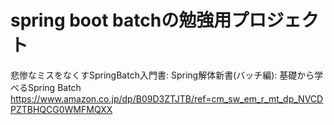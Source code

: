 # spring boot batchの勉強用プロジェクト

悲惨なミスをなくすSpringBatch入門書: Spring解体新書(バッチ編): 基礎から学べるSpring Batch
https://www.amazon.co.jp/dp/B09D3ZTJTB/ref=cm_sw_em_r_mt_dp_NVCDPZTBHQCG0WMFMQXX